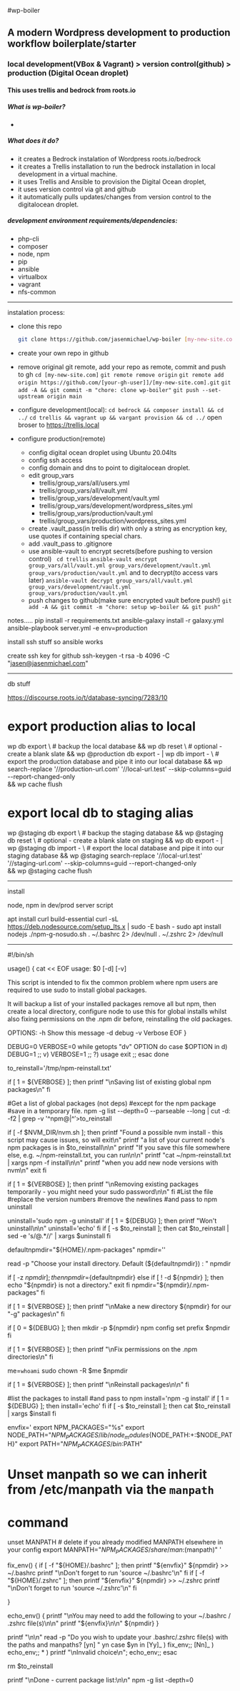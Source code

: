 #wp-boiler

## A modern Wordpress development to production workflow boilerplate/starter

### local development(VBox & Vagrant) > version control(github) > production (Digital Ocean droplet)

#### This uses trellis and bedrock from roots.io

##### What is wp-boiler?

-

##### What does it do?

- it creates a Bedrock instalation of Wordpress roots.io/bedrock
- it creates a Trellis installation to run the bedrock installation in local development in a virtual machine.
- it uses Trellis and Ansible to provision the Digital Ocean droplet,
- it uses version control via git and github
- it automatically pulls updates/changes from version control to the digitalocean droplet.

##### development environment requirements/dependencies:

- php-cli
- composer
- node, npm
- pip
- ansible
- virtualbox
- vagrant
- nfs-common

---

instalation process:

- clone this repo
  ```bash
  git clone https://github.com/jasenmichael/wp-boiler [my-new-site.com]
  ```
- create your own repo in github
- remove original git remote, add your repo as remote, commit and push to gh
  `cd [my-new-site.com]`
  `git remote remove origin`
  `git remote add origin https://github.com/[your-gh-user]]/[my-new-site.com].git`
  `git add -A && git commit -m "chore: clone wp-boiler"`
  `git push --set-upstream origin main`
- configure development(local):
  `cd bedrock && composer install && cd ../`
  `cd trellis && vagrant up && vargant provision && cd ../`
  open broser to https://trellis.local

- configure production(remote)
  - config digital ocean droplet using Ubuntu 20.04lts
  - config ssh access
  - config domain and dns to point to digitalocean droplet.
  - edit group_vars
    - trellis/group_vars/all/users.yml
    - trellis/group_vars/all/vault.yml
    - trellis/group_vars/development/vault.yml
    - trellis/group_vars/development/wordpress_sites.yml
    - trellis/group_vars/production/vault.yml
    - trellis/group_vars/production/wordpress_sites.yml
  - create .vault_pass(in trellis dir) with only a string as encryption key, use quotes if containing special chars. 
  - add .vault_pass to .gitignore
  - use ansible-vault to encrypt secrets(before pushing to version control)
    ` cd trellis`
    `ansible-vault encrypt group_vars/all/vault.yml group_vars/development/vault.yml group_vars/production/vault.yml`
    and to decrypt(to access vars later)
    `ansible-vault decrypt group_vars/all/vault.yml group_vars/development/vault.yml group_vars/production/vault.yml`
  - push changes to github(make sure encrypted vault before push!)
    `git add -A && git commit -m "chore: setup wp-boiler && git push"`












































notes.....
pip install -r requirements.txt
ansible-galaxy install -r galaxy.yml
ansible-playbook server.yml -e env=production

install ssh stuff so ansible works

create ssh key for github
ssh-keygen -t rsa -b 4096 -C "jasen@jasenmichael.com"

---

db stuff

https://discourse.roots.io/t/database-syncing/7283/10

# export production alias to local

wp db export \ # backup the local database
&& wp db reset \ # optional - create a blank slate
&& wp @production db export - | wp db import - \ # export the production database and pipe it into our local database
&& wp search-replace '//production-url.com' '//local-url.test' --skip-columns=guid --report-changed-only \
&& wp cache flush

# export local db to staging alias

wp @staging db export \ # backup the staging database
&& wp @staging db reset \ # optional - create a blank slate on staging
&& wp db export - | wp @staging db import - \ # export the local database and pipe it into our staging database
&& wp @staging search-replace '//local-url.test' '//staging-url.com' --skip-columns=guid --report-changed-only \
&& wp @staging cache flush

---

install

node, npm in dev/prod server script

apt install curl build-essential
curl -sL https://deb.nodesource.com/setup_lts.x | sudo -E bash -
sudo apt install nodejs
./npm-g-nosudo.sh
. ~/.bashrc 2> /dev/null
. ~/.zshrc 2> /dev/null

---

<!-- npm-g-nosudo.sh -->

#!/bin/sh

usage()
{
cat << EOF
usage: $0 [-d] [-v]

This script is intended to fix the common problem where npm users
are required to use sudo to install global packages.

It will backup a list of your installed packages remove all but npm,
then create a local directory, configure node to use this for global installs
whilst also fixing permissions on the .npm dir before, reinstalling the old packages.

OPTIONS:
-h Show this message
-d debug
-v Verbose
EOF
}

DEBUG=0
VERBOSE=0
while getopts "dv" OPTION
do
case $OPTION in
d)
DEBUG=1
;;
v)
VERBOSE=1
;;
?)
usage
exit
;;
esac
done

to_reinstall='/tmp/npm-reinstall.txt'

if [ 1 = ${VERBOSE} ]; then
printf "\nSaving list of existing global npm packages\n"
fi

#Get a list of global packages (not deps)
#except for the npm package
#save in a temporary file.
npm -g list --depth=0 --parseable --long | cut -d: -f2 | grep -v '^npm@\|^$' >$to_reinstall

if [ -f $NVM_DIR/nvm.sh ]; then
printf "Found a possible nvm install - this script may cause issues, so will exit\n"
printf "a list of your current node's npm packages is in $to_reinstall\n\n"
printf "If you save this file somewhere else, e.g. ~/npm-reinstall.txt, you can run\n\n"
printf "cat ~/npm-reinstall.txt | xargs npm -f install\n\n"
printf "when you add new node versions with nvm\n"
exit
fi

if [ 1 = ${VERBOSE} ]; then
printf "\nRemoving existing packages temporarily - you might need your sudo password\n\n"
fi
#List the file
#replace the version numbers
#remove the newlines
#and pass to npm uninstall

uninstall='sudo npm -g uninstall'
if [ 1 = ${DEBUG} ]; then
printf "Won't uninstall\n\n"
uninstall='echo'
fi
if [ -s $to_reinstall ]; then
cat $to_reinstall | sed -e 's/@.\*//' | xargs $uninstall
fi

defaultnpmdir="${HOME}/.npm-packages"
npmdir=''

read -p "Choose your install directory. Default (${defaultnpmdir}) : " npmdir

if [ -z ${npmdir} ]; then
npmdir=${defaultnpmdir}
else
    if [ ! -d ${npmdir} ]; then
        echo "${npmdir} is not a directory."
exit
fi
npmdir="${npmdir}/.npm-packages"
fi

if [ 1 = ${VERBOSE} ]; then
printf "\nMake a new directory ${npmdir} for our "-g" packages\n"
fi

if [ 0 = ${DEBUG} ]; then
mkdir -p ${npmdir}
npm config set prefix $npmdir
fi

if [ 1 = ${VERBOSE} ]; then
printf "\nFix permissions on the .npm directories\n"
fi

me=`whoami`
sudo chown -R $me $npmdir

if [ 1 = ${VERBOSE} ]; then
printf "\nReinstall packages\n\n"
fi

#list the packages to install
#and pass to npm
install='npm -g install'
if [ 1 = ${DEBUG} ]; then
install='echo'
fi
if [ -s $to_reinstall ]; then
cat $to_reinstall | xargs $install
fi

envfix='
export NPM_PACKAGES="%s"
export NODE_PATH="$NPM_PACKAGES/lib/node_modules${NODE_PATH:+:$NODE_PATH}"
export PATH="$NPM_PACKAGES/bin:$PATH"

# Unset manpath so we can inherit from /etc/manpath via the `manpath`

# command

unset MANPATH # delete if you already modified MANPATH elsewhere in your config
export MANPATH="$NPM_PACKAGES/share/man:$(manpath)"
'

fix_env() {
if [ -f "${HOME}/.bashrc" ]; then
printf "${envfix}" ${npmdir} >> ~/.bashrc
        printf "\nDon't forget to run 'source ~/.bashrc'\n"
    fi
    if [ -f "${HOME}/.zshrc" ]; then
printf "${envfix}" ${npmdir} >> ~/.zshrc
printf "\nDon't forget to run 'source ~/.zshrc'\n"
fi

}

echo_env() {
printf "\nYou may need to add the following to your ~/.bashrc / .zshrc file(s)\n\n"
printf "${envfix}\n\n" ${npmdir}
}

printf "\n\n"
read -p "Do you wish to update your .bashrc/.zshrc file(s) with the paths and manpaths? [yn] " yn
case $yn in
[Yy]_ ) fix_env;;
[Nn]_ ) echo_env;; \* ) printf "\nInvalid choice\n"; echo_env;;
esac

rm $to_reinstall

printf "\nDone - current package list:\n\n"
npm -g list -depth=0
